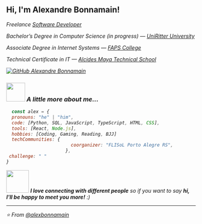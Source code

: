 
<h2>Hi, I'm Alexandre Bonnamain!</h2>
<p><em>
Freelance <a href="xxxxx" target="_blank" rel="noopener noreferrer">Software Developer</a><br />
  
Bachelor’s Degree in Computer Science (in progress) — 
<a href="https://www.uniritter.edu.br/">UniRitter University</a><br />

Associate Degree in Internet Systems — 
<a href="https://faculdadefaps.edu.br/">FAPS College</a><br />

Technical Certificate in IT — 
<a href="https://alcidesmaya.edu.br/">Alcides Maya Technical School</a><br />

[![GitHub Alexandre Bonnamain](https://img.shields.io/github/followers/alexbonnamain?label=follow&style=social)](https://github.com/alexbonnamain)

### <img src="https://media.giphy.com/media/VgCDAzcKvsR6OM0uWg/giphy.gif" width="50"> A little more about me...  

```javascript
  const alex = {
  pronouns: "he" | "him",
  code: [Python, SQL, JavaScript, TypeScript, HTML, CSS],
  tools: [React, Node.js],
  hobbies: [Coding, Gaming, Reading, BJJ]
  techCommunities: {
                        coorganizer: "FLISoL Porto Alegre RS",
                      },
 challenge: " "
}
```

<img src="https://media.giphy.com/media/LnQjpWaON8nhr21vNW/giphy.gif" width="60"> <em><b>I love connecting with different people</b> so if you want to say <b>hi, I'll be happy to meet you more!</b> :)</em>

---

⭐️ From [@alexbonnamain](https://github.com/alexbonnamain)

